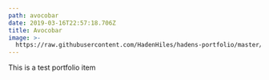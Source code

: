 ```yaml
---
path: avocobar
date: 2019-03-16T22:57:18.706Z
title: Avocobar
image: >-
  https://raw.githubusercontent.com/HadenHiles/hadens-portfolio/master/static/assets/avocobar.png
---
```

This is a test portfolio item
